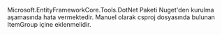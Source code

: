 Microsoft.EntityFrameworkCore.Tools.DotNet Paketi Nuget'den kurulma aşamasında hata vermektedir. 
Manuel olarak csproj dosyasında bulunan ItemGroup içine eklenmelidir.

<DotNetCliToolReference Include="Microsoft.EntityFrameworkCore.Tools.DotNet" Version="2.0.1" />
